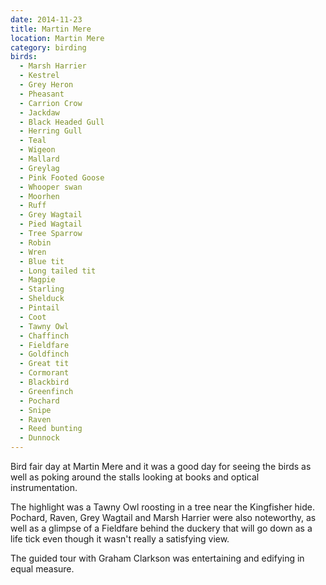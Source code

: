 ```yaml
---
date: 2014-11-23
title: Martin Mere
location: Martin Mere
category: birding
birds:
  - Marsh Harrier
  - Kestrel
  - Grey Heron
  - Pheasant
  - Carrion Crow
  - Jackdaw
  - Black Headed Gull
  - Herring Gull
  - Teal
  - Wigeon
  - Mallard
  - Greylag
  - Pink Footed Goose
  - Whooper swan
  - Moorhen
  - Ruff
  - Grey Wagtail
  - Pied Wagtail
  - Tree Sparrow
  - Robin
  - Wren
  - Blue tit
  - Long tailed tit
  - Magpie
  - Starling
  - Shelduck
  - Pintail
  - Coot
  - Tawny Owl
  - Chaffinch
  - Fieldfare
  - Goldfinch
  - Great tit
  - Cormorant
  - Blackbird
  - Greenfinch
  - Pochard
  - Snipe
  - Raven
  - Reed bunting
  - Dunnock
---
```


 Bird fair day at Martin Mere and it was a good day for seeing the birds as well as poking around the stalls looking at books and optical instrumentation.

 The highlight was a Tawny Owl roosting in a tree near the Kingfisher hide. Pochard, Raven, Grey Wagtail and Marsh Harrier were also noteworthy, as well as a glimpse of a Fieldfare behind the duckery that will go down as a life tick even though it wasn't really a satisfying view.

 The guided tour with Graham Clarkson was entertaining and edifying in equal measure.